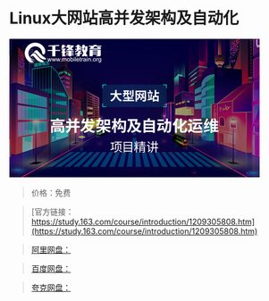 # Linux大网站高并发架构及自动化

![img](../../../assets/study163/free/9df38a632f5c40948bf1a38d7776cc83.jpg)

> 价格：免费

> [官方链接：https://study.163.com/course/introduction/1209305808.htm](https://study.163.com/course/introduction/1209305808.htm)

> [阿里网盘：]()

> [百度网盘：]()

> [夸克网盘：]()
